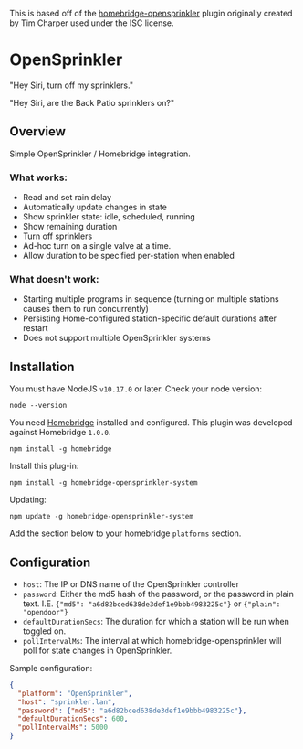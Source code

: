 This is based off of the [homebridge-opensprinkler](http://github.com/timcharper/homebridge-opensprinkler) plugin originally created by Tim Charper used under the ISC license.

# OpenSprinkler

"Hey Siri, turn off my sprinklers."

"Hey Siri, are the Back Patio sprinklers on?"

## Overview

Simple OpenSprinkler / Homebridge integration.

### What works:

- Read and set rain delay
- Automatically update changes in state
- Show sprinkler state: idle, scheduled, running
- Show remaining duration
- Turn off sprinklers
- Ad-hoc turn on a single valve at a time.
- Allow duration to be specified per-station when enabled

### What doesn't work:

- Starting multiple programs in sequence (turning on multiple stations causes them to run concurrently)
- Persisting Home-configured station-specific default durations after restart
- Does not support multiple OpenSprinkler systems

## Installation

You must have NodeJS `v10.17.0` or later. Check your node version:

```shell script
node --version
```

You need [Homebridge](https://github.com/nfarina/homebridge) installed and configured. This plugin was developed against Homebridge `1.0.0`.

```shell script
npm install -g homebridge
```

Install this plug-in:

```shell script
npm install -g homebridge-opensprinkler-system
```

Updating:

```shell script
npm update -g homebridge-opensprinkler-system
```

Add the section below to your homebridge `platforms` section.

## Configuration

- `host`: The IP or DNS name of the OpenSprinkler controller
- `password`: Either the md5 hash of the password, or the password in plain text. I.E. `{"md5": "a6d82bced638de3def1e9bbb4983225c"}` or `{"plain": "opendoor"}`
- `defaultDurationSecs`: The duration for which a station will be run when toggled on.
- `pollIntervalMs`: The interval at which homebridge-opensprinkler will poll for state changes in OpenSprinkler.

Sample configuration:

```json
{
  "platform": "OpenSprinkler",
  "host": "sprinkler.lan",
  "password": {"md5": "a6d82bced638de3def1e9bbb4983225c"},
  "defaultDurationSecs": 600,
  "pollIntervalMs": 5000
}
```


